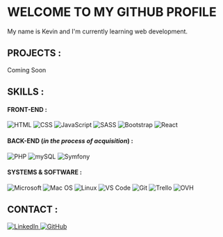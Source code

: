 # WELCOME TO MY GITHUB PROFILE

My name is Kevin and I'm currently learning web development.

## PROJECTS :
Coming Soon

## SKILLS :

#### FRONT-END :
<div style="display: block">
    <img src="https://img.shields.io/badge/HTML-black?logo=html5&logoColor=%23E34F26" alt="HTML">
    <img src="https://img.shields.io/badge/CSS-black?logo=css3&logoColor=%231572B6" alt="CSS">
    <img src="https://img.shields.io/badge/JavaScript-black?logo=Javascript&logoColor=%23F7DF1E" alt="JavaScript">
    <img src="https://img.shields.io/badge/SASS-black?logo=sass&logoColor=%23A22846" alt="SASS">
    <img src="https://img.shields.io/badge/Bootstrap-black?logo=bootstrap&logoColor=%237952B3" alt="Bootstrap">
    <img src="https://img.shields.io/badge/React-black?logo=react&logoColor=%2361DAFB" alt="React">
</div>

#### BACK-END (*in the process of acquisition*) :
<div style="display: block">
    <img src="https://img.shields.io/badge/PHP-black?logo=php&logoColor=%23777BB4" alt="PHP">
    <img src="https://img.shields.io/badge/mySQL-black?logo=mysql&logoColor=%234479A1" alt="mySQL">
    <img src="https://img.shields.io/badge/Symfony-black?logo=symfony&logoColor=white" alt="Symfony">
</div>

#### SYSTEMS & SOFTWARE :
<div style="display: block">
    <img src="https://img.shields.io/badge/Microsoft-black?logo=microsoft&logoColor=%23123F6D" alt="Microsoft">
    <img src="https://img.shields.io/badge/MacOS-black?logo=apple&logoColor=%ffffff" alt="Mac OS">
    <img src="https://img.shields.io/badge/Linux-black?logo=linux&logoColor=%23FCC624" alt="Linux">
    <img src="https://img.shields.io/badge/VS_Code-black?logo=visual+studio+code&logoColor=%23007ACC" alt="VS Code">
    <img src="https://img.shields.io/badge/Git-black?logo=git&logoColor=%f05030" alt="Git">
    <img src="https://img.shields.io/badge/Trello-black?logo=trello&logoColor=%231572B6" alt="Trello">
    <img src="https://img.shields.io/badge/OVH-black?logo=ovh&logoColor=%23123F6D" alt="OVH">
</div>

## CONTACT :
<a href="https://www.linkedin.com/in/kevin-guest">
    <img src="https://img.shields.io/badge/LinkedIn-black?logo=linkedin&logoColor=%230A66C2" alt="LinkedIn">
</a>
<a href="https://www.github.com/k-guest">
    <img src="https://img.shields.io/badge/GitHub-black?logo=github&logoColor=%ffffff" alt="GitHub">
</a>
